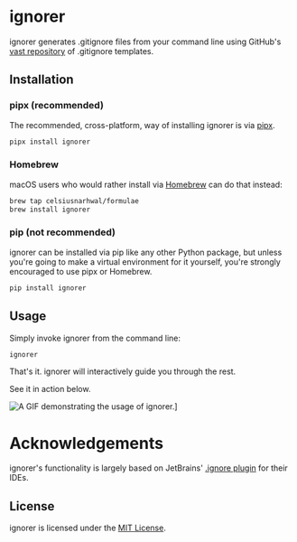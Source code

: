 # ignorer

ignorer generates .gitignore files from your command line using
GitHub's [vast repository](https://github.com/github/gitignore) of .gitignore templates.

## Installation

### pipx (recommended)

The recommended, cross-platform, way of installing ignorer is via [pipx](https://pypa.github.io/pipx/).

```bash
pipx install ignorer
```

### Homebrew

macOS users who would rather install via [Homebrew](https://brew.sh) can do that instead:

```bash
brew tap celsiusnarhwal/formulae
brew install ignorer
```

### pip (not recommended)

ignorer can be installed via pip like any other Python package, but unless you're going to make a virtual environment
for it yourself, you're strongly encouraged to use pipx or Homebrew.

```bash
pip install ignorer
```

## Usage

Simply invoke ignorer from the command line:

```bash
ignorer
```

That's it. ignorer will interactively guide you through the rest.

See it in action below.

![A GIF demonstrating the usage of ignorer.](media/demonstration.gif)]

# Acknowledgements

ignorer's functionality is largely based on JetBrains' [.ignore plugin](https://github.com/JetBrains/idea-gitignore)
for their IDEs.

## License

ignorer is licensed under the [MIT License](LICENSE.md).
